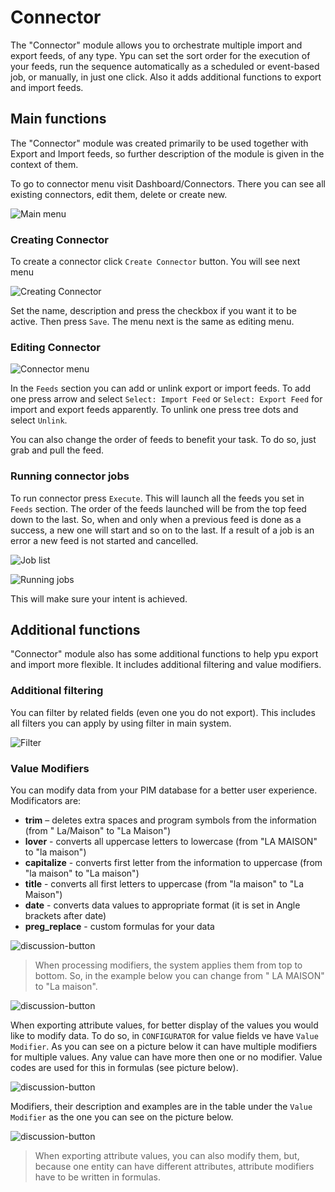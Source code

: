 # Connector

The "Connector" module allows you to orchestrate multiple import and export feeds, of any type. Ypu can set the sort order for the execution of your feeds, run the sequence automatically as a scheduled or event-based job, or manually, in just one click. Also it adds additional functions to export and import feeds.

## Main functions

The "Connector" module was created primarily to be used together with Export and Import feeds, so further description of the module is given in the context of them.

To go to connector menu visit Dashboard/Connectors. There you can see all existing connectors, edit them, delete or create new.

![Main menu](_assets/connector/main-menu.png)

### Creating Connector

To create a connector click `Create Connector` button. You will see next menu

![Creating Connector](_assets/connector/creating.png)

Set the name, description and press the checkbox if you want it to be active. Then press `Save`. The menu next is the same as editing menu.

### Editing Connector

![Connector menu](_assets/connector/connector-menu.png)

In the `Feeds` section you can add or unlink export or import feeds. To add one press arrow and select `Select: Import Feed` or `Select: Export Feed` for import and export feeds apparently. To unlink one press tree dots and select `Unlink`.

You can also change the order of feeds to benefit your task. To do so, just grab and pull the feed.

### Running connector jobs

To run connector press `Execute`. This will launch all the feeds you set in `Feeds` section. The order of the feeds launched will be from the top feed down to the last. So, when and only when a previous feed is done as a success, a new one will start and so on to the last. If a result of a job is an error a new feed is not started and cancelled.

![Job list](_assets/connector/job-list.png)

![Running jobs](_assets/connector/running-jobs.png)

This will make sure your intent is achieved.

## Additional functions

"Connector" module also has some additional functions to help ypu export and import more flexible. It includes additional filtering and value modifiers.

### Additional filtering

You can filter by related fields (even one you do not export). This includes all filters you can apply by using filter in main system.

![Filter](_assets/connector/filtering.png)

### Value Modifiers

You can modify data from your PIM database for a better user experience. Modificators are:

- **trim** – deletes extra spaces and program symbols from the information (from " La/Maison" to "La Maison")
- **lover** - converts all uppercase letters to lowercase (from "LA MAISON" to "la maison")
- **capitalize** - converts first letter from the information to uppercase (from "la maison" to "La maison")
- **title** - converts all first letters to uppercase (from "la maison" to "La Maison")
- **date**  - converts data values to appropriate format (it is set in Angle brackets after date)
- **preg_replace** - custom formulas for your data

![discussion-button](_assets/connector/modificators.png)

> When processing modifiers, the system applies them from top to bottom. So, in the example below you can change from " LA MAISON" to "La maison".

![discussion-button](_assets/connector/modificators-next.png)

When exporting attribute values, for better display of the values you would like to modify data. To do so, in `CONFIGURATOR` for value fields ve have `Value Modifier`. As you can see on a picture below it can have multiple modifiers for multiple values. Any value can have more then one or no modifier. Value codes are used for this in formulas (see picture below).

![discussion-button](_assets/product-attribute-value/product-attribute-value.png)

Modifiers, their description and examples are in the table under the `Value Modifier` as the one you can see on the picture below.

![discussion-button](_assets/product-attribute-value/product-attribute-value-next.png)

> When exporting attribute values, you can also modify them, but, because one entity can have different attributes, attribute modifiers have to be written in formulas.
